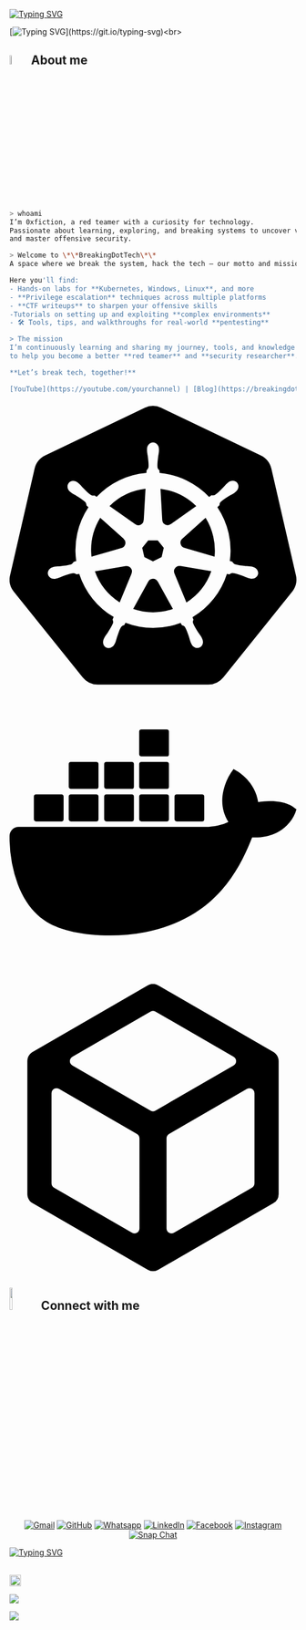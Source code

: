 [![Typing SVG](https://readme-typing-svg.demolab.com?font=Fira+Code&size=33&duration=1650&pause=1000&color=F70404&background=181818&center=false&vCenter=true&repeat=false&width=500&height=40&lines=Welcome+to+BREAKING+TECH)](https://git.io/typing-svg)

[![Typing SVG](https://readme-typing-svg.demolab.com?font=Fira+Code&size=23&pause=1000&color=F70404&background=181818&center=true&vCenter=true&repeat=false&width=450&height=40&lines=Break+the+system%2C+Hack+the+Tech.)](https://git.io/typing-svg)<br>
## <img src = "https://i.pinimg.com/originals/3f/7e/4e/3f7e4eff7c96e9fe4b8b4b1ff3f7bdb5.gif" width = 6.5%> About me
```bash
> whoami  
I’m 0xfiction, a red teamer with a curiosity for technology.  
Passionate about learning, exploring, and breaking systems to uncover vulnerabilities  
and master offensive security.

> Welcome to \*\*BreakingDotTech\*\*  
A space where we break the system, hack the tech — our motto and mission.

Here you'll find:
- Hands-on labs for **Kubernetes, Windows, Linux**, and more  
- **Privilege escalation** techniques across multiple platforms  
- **CTF writeups** to sharpen your offensive skills  
-Tutorials on setting up and exploiting **complex environments**  
- 🛠 Tools, tips, and walkthroughs for real-world **pentesting**

> The mission  
I’m continuously learning and sharing my journey, tools, and knowledge  
to help you become a better **red teamer** and **security researcher**.

**Let’s break tech, together!**

[YouTube](https://youtube.com/yourchannel) | [Blog](https://breakingdottech.github.io) | [Twitter](https://twitter.com/breakingdottech)

```
<svg role="img" viewBox="0 0 24 24" xmlns="http://www.w3.org/2000/svg"><title>Kubernetes</title><path d="M10.204 14.35l.007.01-.999 2.413a5.171 5.171 0 0 1-2.075-2.597l2.578-.437.004.005a.44.44 0 0 1 .484.606zm-.833-2.129a.44.44 0 0 0 .173-.756l.002-.011L7.585 9.7a5.143 5.143 0 0 0-.73 3.255l2.514-.725.002-.009zm1.145-1.98a.44.44 0 0 0 .699-.337l.01-.005.15-2.62a5.144 5.144 0 0 0-3.01 1.442l2.147 1.523.004-.002zm.76 2.75l.723.349.722-.347.18-.78-.5-.623h-.804l-.5.623.179.779zm1.5-3.095a.44.44 0 0 0 .7.336l.008.003 2.134-1.513a5.188 5.188 0 0 0-2.992-1.442l.148 2.615.002.001zm10.876 5.97l-5.773 7.181a1.6 1.6 0 0 1-1.248.594l-9.261.003a1.6 1.6 0 0 1-1.247-.596l-5.776-7.18a1.583 1.583 0 0 1-.307-1.34L2.1 5.573c.108-.47.425-.864.863-1.073L11.305.513a1.606 1.606 0 0 1 1.385 0l8.345 3.985c.438.209.755.604.863 1.073l2.062 8.955c.108.47-.005.963-.308 1.34zm-3.289-2.057c-.042-.01-.103-.026-.145-.034-.174-.033-.315-.025-.479-.038-.35-.037-.638-.067-.895-.148-.105-.04-.18-.165-.216-.216l-.201-.059a6.45 6.45 0 0 0-.105-2.332 6.465 6.465 0 0 0-.936-2.163c.052-.047.15-.133.177-.159.008-.09.001-.183.094-.282.197-.185.444-.338.743-.522.142-.084.273-.137.415-.242.032-.024.076-.062.11-.089.24-.191.295-.52.123-.736-.172-.216-.506-.236-.745-.045-.034.027-.08.062-.111.088-.134.116-.217.23-.33.35-.246.25-.45.458-.673.609-.097.056-.239.037-.303.033l-.19.135a6.545 6.545 0 0 0-4.146-2.003l-.012-.223c-.065-.062-.143-.115-.163-.25-.022-.268.015-.557.057-.905.023-.163.061-.298.068-.475.001-.04-.001-.099-.001-.142 0-.306-.224-.555-.5-.555-.275 0-.499.249-.499.555l.001.014c0 .041-.002.092 0 .128.006.177.044.312.067.475.042.348.078.637.056.906a.545.545 0 0 1-.162.258l-.012.211a6.424 6.424 0 0 0-4.166 2.003 8.373 8.373 0 0 1-.18-.128c-.09.012-.18.04-.297-.029-.223-.15-.427-.358-.673-.608-.113-.12-.195-.234-.329-.349-.03-.026-.077-.062-.111-.088a.594.594 0 0 0-.348-.132.481.481 0 0 0-.398.176c-.172.216-.117.546.123.737l.007.005.104.083c.142.105.272.159.414.242.299.185.546.338.743.522.076.082.09.226.1.288l.16.143a6.462 6.462 0 0 0-1.02 4.506l-.208.06c-.055.072-.133.184-.215.217-.257.081-.546.11-.895.147-.164.014-.305.006-.48.039-.037.007-.09.02-.133.03l-.004.002-.007.002c-.295.071-.484.342-.423.608.061.267.349.429.645.365l.007-.001.01-.003.129-.029c.17-.046.294-.113.448-.172.33-.118.604-.217.87-.256.112-.009.23.069.288.101l.217-.037a6.5 6.5 0 0 0 2.88 3.596l-.09.218c.033.084.069.199.044.282-.097.252-.263.517-.452.813-.091.136-.185.242-.268.399-.02.037-.045.095-.064.134-.128.275-.034.591.213.71.248.12.556-.007.69-.282v-.002c.02-.039.046-.09.062-.127.07-.162.094-.301.144-.458.132-.332.205-.68.387-.897.05-.06.13-.082.215-.105l.113-.205a6.453 6.453 0 0 0 4.609.012l.106.192c.086.028.18.042.256.155.136.232.229.507.342.84.05.156.074.295.145.457.016.037.043.09.062.129.133.276.442.402.69.282.247-.118.341-.435.213-.71-.02-.039-.045-.096-.065-.134-.083-.156-.177-.261-.268-.398-.19-.296-.346-.541-.443-.793-.04-.13.007-.21.038-.294-.018-.022-.059-.144-.083-.202a6.499 6.499 0 0 0 2.88-3.622c.064.01.176.03.213.038.075-.05.144-.114.28-.104.266.039.54.138.87.256.154.06.277.128.448.173.036.01.088.019.13.028l.009.003.007.001c.297.064.584-.098.645-.365.06-.266-.128-.537-.423-.608zM16.4 9.701l-1.95 1.746v.005a.44.44 0 0 0 .173.757l.003.01 2.526.728a5.199 5.199 0 0 0-.108-1.674A5.208 5.208 0 0 0 16.4 9.7zm-4.013 5.325a.437.437 0 0 0-.404-.232.44.44 0 0 0-.372.233h-.002l-1.268 2.292a5.164 5.164 0 0 0 3.326.003l-1.27-2.296h-.01zm1.888-1.293a.44.44 0 0 0-.27.036.44.44 0 0 0-.214.572l-.003.004 1.01 2.438a5.15 5.15 0 0 0 2.081-2.615l-2.6-.44-.004.005z"/></svg>
<svg role="img" viewBox="0 0 24 24" xmlns="http://www.w3.org/2000/svg"><title>Docker</title><path d="M13.983 11.078h2.119a.186.186 0 00.186-.185V9.006a.186.186 0 00-.186-.186h-2.119a.185.185 0 00-.185.185v1.888c0 .102.083.185.185.185m-2.954-5.43h2.118a.186.186 0 00.186-.186V3.574a.186.186 0 00-.186-.185h-2.118a.185.185 0 00-.185.185v1.888c0 .102.082.185.185.185m0 2.716h2.118a.187.187 0 00.186-.186V6.29a.186.186 0 00-.186-.185h-2.118a.185.185 0 00-.185.185v1.887c0 .102.082.185.185.186m-2.93 0h2.12a.186.186 0 00.184-.186V6.29a.185.185 0 00-.185-.185H8.1a.185.185 0 00-.185.185v1.887c0 .102.083.185.185.186m-2.964 0h2.119a.186.186 0 00.185-.186V6.29a.185.185 0 00-.185-.185H5.136a.186.186 0 00-.186.185v1.887c0 .102.084.185.186.186m5.893 2.715h2.118a.186.186 0 00.186-.185V9.006a.186.186 0 00-.186-.186h-2.118a.185.185 0 00-.185.185v1.888c0 .102.082.185.185.185m-2.93 0h2.12a.185.185 0 00.184-.185V9.006a.185.185 0 00-.184-.186h-2.12a.185.185 0 00-.184.185v1.888c0 .102.083.185.185.185m-2.964 0h2.119a.185.185 0 00.185-.185V9.006a.185.185 0 00-.184-.186h-2.12a.186.186 0 00-.186.186v1.887c0 .102.084.185.186.185m-2.92 0h2.12a.185.185 0 00.184-.185V9.006a.185.185 0 00-.184-.186h-2.12a.185.185 0 00-.184.185v1.888c0 .102.082.185.185.185M23.763 9.89c-.065-.051-.672-.51-1.954-.51-.338.001-.676.03-1.01.087-.248-1.7-1.653-2.53-1.716-2.566l-.344-.199-.226.327c-.284.438-.49.922-.612 1.43-.23.97-.09 1.882.403 2.661-.595.332-1.55.413-1.744.42H.751a.751.751 0 00-.75.748 11.376 11.376 0 00.692 4.062c.545 1.428 1.355 2.48 2.41 3.124 1.18.723 3.1 1.137 5.275 1.137.983.003 1.963-.086 2.93-.266a12.248 12.248 0 003.823-1.389c.98-.567 1.86-1.288 2.61-2.136 1.252-1.418 1.998-2.997 2.553-4.4h.221c1.372 0 2.215-.549 2.68-1.009.309-.293.55-.65.707-1.046l.098-.288Z"/></svg>

<svg role="img" viewBox="0 0 24 24" xmlns="http://www.w3.org/2000/svg"><title>Hack The Box</title><path d="m22.5106 6.4566.0008-.0123a.888.888 0 0 0-.2717-.6384c-.0084-.0084-.018-.0155-.0267-.0235-.0186-.0166-.0371-.0333-.0572-.0484-.0193-.0147-.04-.0276-.0607-.0406-.0096-.006-.0182-.0131-.0281-.0188L12.4576.1266a.891.891 0 0 0-.9223.0043L1.933 5.6744c-.0107.0062-.0203.014-.0307.0205-.0073.0047-.015.008-.0223.0128-.007.0047-.013.0106-.02.0155a.8769.8769 0 0 0-.147.1333l-.0026.003a.8872.8872 0 0 0-.2218.5847l.0009.014c-.0002.0088-.0015.0176-.0015.0264v11.0708c0 .3277.1802.6288.469.7836l9.5986 5.5417c.0076.0044.0158.0075.0236.0117a.8754.8754 0 0 0 .166.0687c.0134.004.0266.0083.0401.0117a.8793.8793 0 0 0 .072.0142c.0117.0019.0232.0045.0349.006a.835.835 0 0 0 .2157 0c.0117-.0015.0232-.0041.0348-.006a.9.9 0 0 0 .072-.0142c.0135-.0034.0267-.0077.04-.0117a.895.895 0 0 0 .0646-.0217.9134.9134 0 0 0 .1015-.047c.0078-.0042.016-.0072.0236-.0117l9.5986-5.5417a.8888.8888 0 0 0 .469-.7836V6.4779c0-.0071-.0012-.0142-.0014-.0213zM5.2543 6.0822l6.5367-3.774a.4182.4182 0 0 1 .4182 0l6.5366 3.774a.4182.4182 0 0 1 0 .7243l-6.5367 3.774a.4182.4182 0 0 1-.4182 0l-6.5366-3.774a.4182.4182 0 0 1 0-.7243zm5.6134 14.3449a.4172.4172 0 0 1-.626.3613L3.718 17.0218a.4173.4173 0 0 1-.2086-.3613V9.1279a.4172.4172 0 0 1 .6258-.3613l6.524 3.7666a.4172.4172 0 0 1 .2086.3614v7.5325zm9.623-3.7666a.4173.4173 0 0 1-.2086.3613l-6.5239 3.7666a.4172.4172 0 0 1-.6259-.3613v-7.5325c0-.149.0796-.2868.2087-.3614l6.5239-3.7666a.4172.4172 0 0 1 .6258.3613v7.5326z"/></svg>
## <img src="https://github.com/7oSkaaa/7oSkaaa/blob/main/Images/Connect-with-me.gif?raw=true" width="10%"> Connect with me
<p align="center">
	<a href="mailto:ahmed.7oskaa@gmail.com"><img img src="https://img.shields.io/badge/gmail-%23EA4335.svg?style=plastic&logo=gmail&logoColor=white" alt="Gmail"/></a>
	<a href="https://github.com/7oSkaaa"><img src="https://img.shields.io/badge/github-%23181717.svg?style=plastic&logo=github&logoColor=white" alt="GitHub"/></a>
	<a href="https://wa.me/0201208822340"><img src="https://img.shields.io/badge/whatsapp-%2325D366.svg?style=plastic&logo=whatsapp&logoColor=white" alt="Whatsapp"/></a>
	<a href="https://www.linkedin.com/in/7oskaa/"><img src="https://img.shields.io/badge/linkedin-%230A66C2.svg?style=plastic&logo=linkedin&logoColor=white" alt="LinkedIn"/></a>
	<a href="https://www.facebook.com/7oSkaaa"><img src="https://img.shields.io/badge/facebook-%231877F2.svg?style=plastic&logo=facebook&logoColor=white" alt="Facebook"/></a>
	<a href="https://www.instagram.com/ahmed_7oskaa/"><img src="https://img.shields.io/badge/instagram-%23E4405F.svg?style=plastic&logo=instagram&logoColor=white" alt="Instagram"/></a>
	<a href="https://msng.link/o/?ahmed.7oskaa=sc"><img src="https://img.shields.io/badge/snapchat-%23FFFC00.svg?style=plastic&logo=snapchat&logoColor=black" alt="Snap Chat"/></a>
</p>


<p align="left">
  <a href="https://git.io/typing-svg"><img src="https://readme-typing-svg.demolab.com?font=Fira+Code&pause=1000&color=D2A306&center=true&vCenter=true&random=false&width=600&lines=Software+Development+Engineer+%40noon;Active+Directory+Hacking;Hacking+Kubernetes Clusters;Hackthebox" alt="Typing SVG" /></a>
</p>

<br>
<img src="https://emojis.slackmojis.com/emojis/images/1520808873/3643/cool-doge.gif?1520808873" width="20" />

<p align="left">
  <img src="https://quotes-github-readme.vercel.app/api?type=horizontal&theme=light)](https://github.com/piyushsuthar/github-readme-quotes" />
</p>


<p align="left">
  <img src="https://quotes-github-readme.vercel.app/api?type=horizontal&theme=light)](https://github.com/piyushsuthar/github-readme-quotes" />
</p>



<br>

<!-- 


![Terminal Hacker Gif](https://media.giphy.com/media/xUOxf48t5X9uV1mwGY/giphy.gif)

```bash
> Welcome to BreakingDotTech
> whoami
0xfiction - Red Teamer | Offensive Security Enthusiast | Eternal Learner
```

# Welcome to BreakingDotTech! 👋

**Break the system, hack the tech — our motto and mission.**

I’m 0xfiction, a red teamer with a curious kid inside, passionate about learning, exploring, and breaking systems to uncover vulnerabilities and master offensive security.

Here you'll find:

- Hands-on labs for Kubernetes, Windows, Linux, and more 🔥
- Privilege escalation techniques across multiple platforms 🛡️
- Capture The Flag (CTF) writeups to sharpen your skills 🏆
- Tutorials on setting up and exploiting complex environments ⚙️
- Tools, tips, and walkthroughs for real-world pentesting

I’m continuously learning and sharing my journey, tools, and knowledge to help you become a better red teamer and security researcher.

**Let’s break tech, together!**

[YouTube](https://youtube.com/yourchannel) | [Blog](https://breakingdottech.github.io) | [Twitter](https://twitter.com/breakingdottech)

---

✍️ *Made with 💻, curiosity, and terminal vibes.*


<p align="center"> 
	<a href = "https://committers.top/egypt#ORGNAME" target="_blank">
		<img src="https://enfsgag3ayy6w9q.m.pipedream.net" alt="7oSkaaa" target="_blank", width=46%/> 
	</a>
	<img src="https://komarev.com/ghpvc/?username=7oSkaaa&label=Profile%20views&color=555555&labelColor=000000&style=for-the-badge" alt="7oSkaaa" width=19.40%/>
</p>


<!--
**breakingdottech/breakingdottech** is a ✨ _special_ ✨ repository because its `README.md` (this file) appears on your GitHub profile.

Here are some ideas to get you started:

- 🔭 I’m currently working on ...
- 🌱 I’m currently learning ...
- 👯 I’m looking to collaborate on ...
- 🤔 I’m looking for help with ...
- 💬 Ask me about ...
- 📫 How to reach me: ...
- 😄 Pronouns: ...
- ⚡ Fun fact: ...
-->
